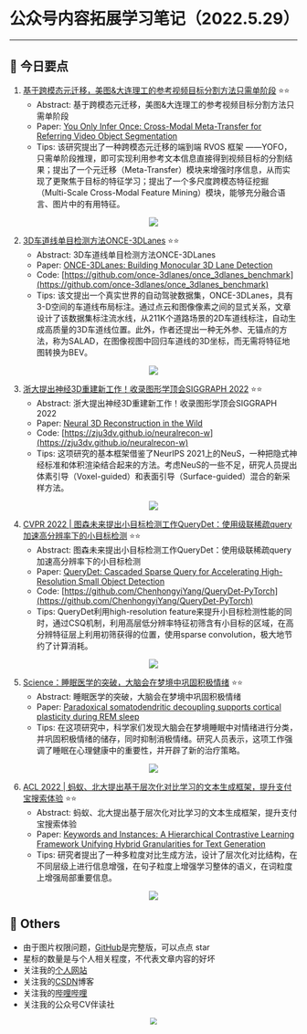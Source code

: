 # 公众号内容拓展学习笔记（2022.5.29）

------



## :paperclip:  今日要点

1. [基于跨模态元迁移，美图&大连理工的参考视频目标分割方法只需单阶段](https://mp.weixin.qq.com/s/7GPy-WmIki0X8WLtCfgliA)         :star::star:
   - Abstract: 基于跨模态元迁移，美图&大连理工的参考视频目标分割方法只需单阶段
   - Paper: [You Only Infer Once: Cross-Modal Meta-Transfer for Referring Video Object Segmentation](https://www.aaai.org/AAAI22Papers/AAAI-1100.LiD.pdf)
   - Tips: 该研究提出了一种跨模态元迁移的端到端 RVOS 框架 ——YOFO，只需单阶段推理，即可实现利用参考文本信息直接得到视频目标的分割结果；提出了一个元迁移（Meta-Transfer）模块来增强时序信息，从而实现了更聚焦于目标的特征学习；提出了一个多尺度跨模态特征挖掘（Multi-Scale Cross-Modal Feature Mining）模块，能够充分融合语言、图片中的有用特征。

<div align=center><img src="https://mmbiz.qpic.cn/mmbiz_jpg/KmXPKA19gWibFORd1PPiaLxnibStokSaqwgGLgTicStvSuAGymYtoQHfMHlqmXOLick784YhL4yGcGwJO59txYXIRkA/640?wx_fmt=jpeg&wxfrom=5&wx_lazy=1&wx_co=1" style='zoom:100%'>
</div>

2. [3D车道线单目检测方法ONCE-3DLanes](https://mp.weixin.qq.com/s/dWu8hCuSe5i9sDQvRLGo7g)       :star::star:
   - Abstract: 3D车道线单目检测方法ONCE-3DLanes
   - Paper: [ONCE-3DLanes: Building Monocular 3D Lane Detection](https://arxiv.org/abs/2205.00301)
   - Code: [https://github.com/once-3dlanes/once_3dlanes_benchmark](https://github.com/once-3dlanes/once_3dlanes_benchmark)
   - Tips: 该文提出一个真实世界的自动驾驶数据集，ONCE-3DLanes，具有3-D空间的车道线布局标注。通过点云和图像像素之间的显式关系，文章设计了该数据集标注流水线，从211K个道路场景的2D车道线标注，自动生成高质量的3D车道线位置。此外，作者还提出一种无外参、无锚点的方法，称为SALAD，在图像视图中回归车道线的3D坐标，而无需将特征地图转换为BEV。

<div align=center><img src="https://mmbiz.qpic.cn/mmbiz_png/E5w2bqqaSwgPFZfItoJRIU8WyUMP2DxicZEk8gl2d7tkeadNZvkNEdUYthoIYqpdHWo2y5FWEFdRof5U2tf59CQ/640?wx_fmt=png&wxfrom=5&wx_lazy=1&wx_co=1" style='zoom:100%'>
</div>


3. [浙大提出神经3D重建新工作！收录图形学顶会SIGGRAPH 2022](https://mp.weixin.qq.com/s/NQ-_AgFB0UXqxLDOGDgrWA)       :star::star:
   - Abstract: 浙大提出神经3D重建新工作！收录图形学顶会SIGGRAPH 2022
   - Paper: [Neural 3D Reconstruction in the Wild](https://arxiv.org/abs/2205.12955)
   - Code: [https://zju3dv.github.io/neuralrecon-w](https://zju3dv.github.io/neuralrecon-w)
   - Tips: 这项研究的基本框架借鉴了NeurIPS 2021上的NeuS，一种把隐式神经标准和体积渲染结合起来的方法。考虑NeuS的一些不足，研究人员提出体素引导（Voxel-guided）和表面引导（Surface-guided）混合的新采样方法。
<div align=center><img src="https://mmbiz.qpic.cn/mmbiz_gif/YicUhk5aAGtDWs05CiaLVxqH1BfJr4fUvSGh8kvicswd4eK9Al4fON2yHJibrqaBwl1evXzowUv8NUbIeKeLV6U3Dw/640?wx_fmt=gif&wxfrom=5&wx_lazy=1" style='zoom:100%'>
</div>


4. [CVPR 2022 | 图森未来提出小目标检测工作QueryDet：使用级联稀疏query加速高分辨率下的小目标检测](https://mp.weixin.qq.com/s/jyE_73f0oSWiV70LRHi0Fg)       :star::star:
   - Abstract: 图森未来提出小目标检测工作QueryDet：使用级联稀疏query加速高分辨率下的小目标检测
   - Paper: [QueryDet: Cascaded Sparse Query for Accelerating High-Resolution Small Object Detection](https://arxiv.org/abs/2103.09136)
   - Code: [https://github.com/ChenhongyiYang/QueryDet-PyTorch](https://github.com/ChenhongyiYang/QueryDet-PyTorch)
   - Tips: QueryDet利用high-resolution feature来提升小目标检测性能的同时，通过CSQ机制，利用高层低分辨率特征初筛含有小目标的区域，在高分辨特征层上利用初筛获得的位置，使用sparse convolution，极大地节约了计算消耗。

<div align=center><img src="https://mmbiz.qpic.cn/mmbiz_jpg/yNnalkXE7oWwLqLCO7nbYE9PWOnDv7wvNicsicxhYcWNZvrAosZh9no6yWlo7GQNjxWpPY9weKYTXwic7V3517ZlA/640?wx_fmt=jpeg&wxfrom=5&wx_lazy=1&wx_co=1" style='zoom:100%'>
</div>


5. [Science：睡眠医学的突破，大脑会在梦境中巩固积极情绪](https://mp.weixin.qq.com/s/xFdR-3hd0xpD96RvCqu38Q)       :star::star:
   - Abstract: 睡眠医学的突破，大脑会在梦境中巩固积极情绪
   - Paper: [Paradoxical somatodendritic decoupling supports cortical plasticity during REM sleep](https://www.science.org/doi/10.1126/science.abk2734)
   - Tips: 在这项研究中，科学家们发现大脑会在梦境睡眠中对情绪进行分类，并巩固积极情绪的储存，同时抑制消极情绪。研究人员表示，这项工作强调了睡眠在心理健康中的重要性，并开辟了新的治疗策略。

<div align=center><img src="https://mmbiz.qpic.cn/mmbiz_png/5qv5QsBmI9Cf6zzjVoM3N2rictzAJu89U82JJCtwLcUTKDkgspaObVg0Z0ibVuXV3Y7M9vKTtJMYZoSYzib797Q2A/640?wx_fmt=png&wxfrom=5&wx_lazy=1&wx_co=1" style='zoom:100%'>
</div>


6. [ACL 2022 | 蚂蚁、北大提出基于层次化对比学习的文本生成框架，提升支付宝搜索体验](https://mp.weixin.qq.com/s/UA3JQzMiHKNT3WaIdqbdLw)       :star::star:
   - Abstract: 蚂蚁、北大提出基于层次化对比学习的文本生成框架，提升支付宝搜索体验
   - Paper: [Keywords and Instances: A Hierarchical Contrastive Learning Framework Unifying Hybrid Granularities for Text Generation](https://aclanthology.org/2022.acl-long.304.pdf)
   - Tips: 研究者提出了一种多粒度对比生成方法，设计了层次化对比结构，在不同层级上进行信息增强，在句子粒度上增强学习整体的语义，在词粒度上增强局部重要信息。

<div align=center><img src="https://mmbiz.qpic.cn/mmbiz_png/KmXPKA19gWibquRMwEibkpA6kMms9zjIvBPY4pHyxhicj18jsf8xLtMkkXFOJFUsMicXHCYJYWolqnMOtDIFgNgHZw/640?wx_fmt=png&wxfrom=5&wx_lazy=1&wx_co=1" style='zoom:100%'>
</div>



## :paperclip:  Others

- 由于图片权限问题，[GitHub](https://github.com/xiaoxuebajie/dairly_learning)是完整版，可以点点 star
- 星标的数量是与个人相关程度，不代表文章内容的好坏
- 关注我的[个人网站](http://www.cvbds.cn/)
- 关注我的[CSDN](https://blog.csdn.net/xiaoxuebajie)博客
- 关注我的[哔哩哔哩](https://space.bilibili.com/424394389)
- 关注我的公众号CV伴读社

<div align=center><img src="https://img-blog.csdnimg.cn/202005031406335.jpg" style='zoom:80%'>
</div>